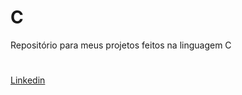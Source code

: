 # C
Repositório para meus projetos feitos na linguagem C

#
<a href="https://www.linkedin.com/in/nathalia-vcouto/">Linkedin</i></a>
